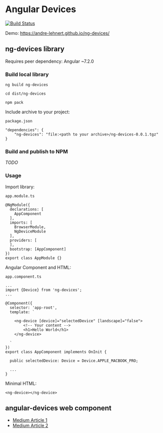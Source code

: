 # Angular Devices

[![Build Status](https://travis-ci.org/andre-lehnert/ng-devices.svg?branch=master)](https://travis-ci.org/andre-lehnert/ng-devices)

Demo: https://andre-lehnert.github.io/ng-devices/


## ng-devices library

Requires peer dependency: Angular ~7.2.0

### Build local library

`ng build ng-devices`

`cd dist/ng-devices`

`npm pack`

Include archive to your project:

```
package.json

"dependencies": {
    "ng-devices": "file:<path to your archive>/ng-devices-0.0.1.tgz"
}
```

### Build and publish to NPM

_TODO_

### Usage

Import library:
```
app.module.ts

@NgModule({
  declarations: [
    AppComponent
  ],
  imports: [
    BrowserModule,
    NgDeviceModule
  ],
  providers: [
  ],
  bootstrap: [AppComponent]
})
export class AppModule {}
```

Angular Component and HTML:
```
app.component.ts

...
import {Device} from 'ng-devices';
...

@Component({
  selector: 'app-root',
  template: `
  
    <ng-device [device]="selectedDevice" [landscape]="false">
        <!-- Your content -->
        <h1>Hello World</h1>
    </ng-device>

  `
})
export class AppComponent implements OnInit {

  public selectedDevice: Device = Device.APPLE_MACBOOK_PRO;

  ...
}
```

Minimal HTML:
```
<ng-device></ng-device>
```


## angular-devices web component

- [Medium Article 1](https://medium.com/@kitson.mac/wrapping-an-angular-app-in-a-custom-element-web-component-angular-element-in-4-simple-steps-ded3554e9006)
- [Medium Article 2](https://medium.com/@tomsu/building-web-components-with-angular-elements-746cd2a38d5b)